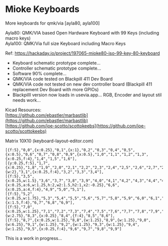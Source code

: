 # Mioke Keyboards
More keyboards for qmk/via [ayla80, ayla100]  

Ayla80: QMK/VIA based Open Hardware Keyboard with 99 Keys (including macro keys)  
Ayla100: QMK/Via full size Keyboard including Macro Keys  

Ref: https://hackaday.io/project/197065-mioke80-iso-99-key-80-keyboard

+ Keyboard schematic prototype complete...
+ Controller schematic prototype complete...
+ Software 90% complete...  
+ QMK/VIA code tested on Blackpill 411 Dev Board
+ QMK/VIA code not tested on new dev controller board (Blackpill 411 replacement Dev Board with more GPIOs)
+ Blackpilll version now loads in usevia.app... RGB, Encoder and layout stil needs work...

Kicad Resources:  
[https://github.com/ebastler/marbastlib](https://github.com/ebastler/marbastlib)  
[https://github.com/joe-scotto/scottokeebs](https://github.com/joe-scotto/scottokeebs)

Matrix 10X10 (keyboard-layout-editor.com)
```
[{f:5},"0,0",{x:0.25},"0,1",{x:1},"0,2","0,3","0,4","0,5",{x:0.5},"0,6","0,7","0,8","0,9",{x:0.5},"1,0","1,1","1,2","1,3",{x:0.25,f:4},"1,4","1,5","1,6"],
[{y:0.25,f:5},"1,7",{x:0.25},"1,8","1,9","2,0","2,1","2,2","2,3","2,4","2,5","2,6","2,7","2,8","2,9","3,0",{w:2},"3,1",{x:0.25,f:4},"3,2","3,3","3,4"],
[{f:5},"3,5",{x:0.25,w:1.5},"3,6","3,7","3,8","3,9","4,0","4,1","4,2","4,3","4,4","4,5","4,6","4,7","4,8",{x:0.25,a:6,w:1.25,h:2,w2:1.5,h2:1,x2:-0.25},"6,6",{x:0.25,a:4,f:4},"4,9","5,0","5,1"],
[{f:5},"5,2",{x:0.25,w:1.75},"5,3","5,4","5,5","5,6","5,7","5,8","5,9","6,0","6,1","6,2","6,3","6,4","6,5",{x:1.5,f:4},"6,7","6,8","6,9"],
[{f:5},"7,0",{x:0.25,w:1.25},"7,1","7,2","7,3","7,4","7,5","7,6","7,7","7,8","7,9","8,0","8,1","8,2",{w:2.75},"8,3",{x:0.25},"8,4",{f:4},"8,5","8,6"],
[{f:5},"8,7",{x:0.25,w:1.25},"8,8",{w:1.25},"8,9",{w:1.25},"9,0",{w:6.25},"9,1",{w:1.25},"9,2",{w:1.25},"9,3",{w:1.25},"9,4",{w:1.25},"9,5",{x:0.25,f:4},"9,6","9,7","9,8","9,9"]

```

This is a work in progress...
